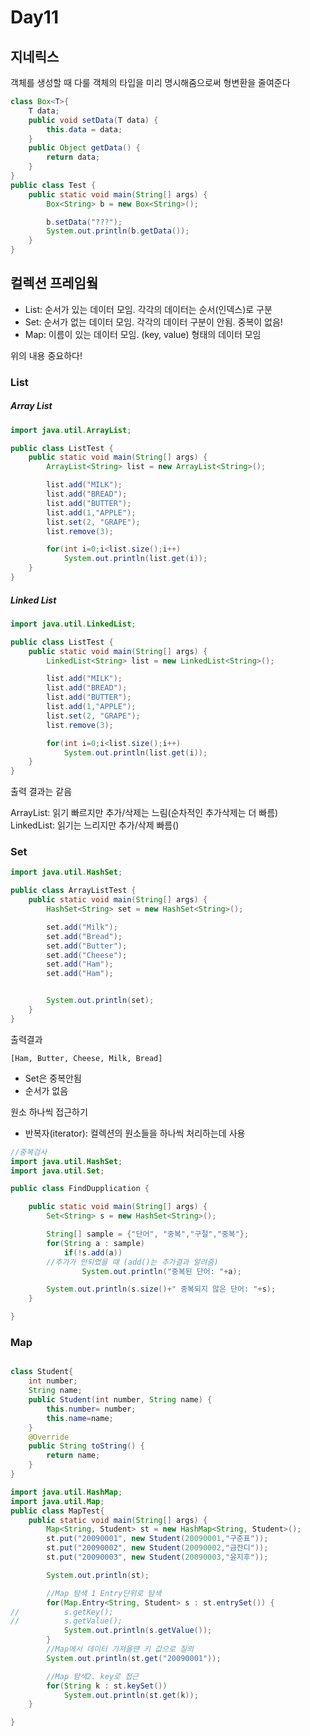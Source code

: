 # Day11
## 지네릭스
객체를 생성할 때 다룰 객체의 타입을 미리 명시해줌으로써 형변환을 줄여준다

~~~java
class Box<T>{
	T data;
	public void setData(T data) {
		this.data = data;
	}
	public Object getData() {
		return data;
	}
}
public class Test {
	public static void main(String[] args) {
		Box<String> b = new Box<String>();

		b.setData("???");
		System.out.println(b.getData());
	}
}
~~~

## 컬렉션 프레임웤

- List:
 순서가 있는 데이터 모임. 각각의 데이터는 순서(인덱스)로 구분
- Set:
순서가 없는 데이터 모임. 각각의 데이터 구분이 안됨. 중복이 없음!
- Map:
 이름이 있는 데이터 모임. (key, value) 형태의 데이터 모임

위의 내용 중요하다!

### List
##### Array List
~~~java
import java.util.ArrayList;

public class ListTest {
	public static void main(String[] args) {
		ArrayList<String> list = new ArrayList<String>();

		list.add("MILK");
		list.add("BREAD");
		list.add("BUTTER");
		list.add(1,"APPLE");
		list.set(2, "GRAPE");
		list.remove(3);

		for(int i=0;i<list.size();i++)
			System.out.println(list.get(i));
	}
}
~~~

##### Linked List
~~~java
import java.util.LinkedList;

public class ListTest {
	public static void main(String[] args) {
		LinkedList<String> list = new LinkedList<String>();

		list.add("MILK");
		list.add("BREAD");
		list.add("BUTTER");
		list.add(1,"APPLE");
		list.set(2, "GRAPE");
		list.remove(3);

		for(int i=0;i<list.size();i++)
			System.out.println(list.get(i));
	}
}
~~~
출력 결과는 같음

ArrayList: 읽기 빠르지만 추가/삭제는 느림(순차적인 추가삭제는 더 빠름)<br>
LinkedList: 읽기는 느리지만 추가/삭제 빠름()

### Set
~~~java
import java.util.HashSet;

public class ArrayListTest {
	public static void main(String[] args) {
		HashSet<String> set = new HashSet<String>();

		set.add("Milk");
		set.add("Bread");
		set.add("Butter");
		set.add("Cheese");
		set.add("Ham");
		set.add("Ham");


		System.out.println(set);
	}
}
~~~
출력결과
~~~
[Ham, Butter, Cheese, Milk, Bread]
~~~
- Set은 중복안됨
- 순서가 없음

원소 하나씩 접근하기
- 반복자(iterator): 컬렉션의 원소들을 하나씩 처리하는데 사용

~~~java
//중복검사
import java.util.HashSet;
import java.util.Set;

public class FindDupplication {

	public static void main(String[] args) {
		Set<String> s = new HashSet<String>();

		String[] sample = {"단어", "중복","구절","중복"};
		for(String a : sample)
			if(!s.add(a))
      	//추가가 안되었을 때 (add()는 추가결과 알려줌)
				System.out.println("중복된 단어: "+a);

		System.out.println(s.size()+" 중복되지 않은 단어: "+s);
	}

}
~~~

### Map
~~~java

class Student{
	int number;
	String name;
	public Student(int number, String name) {
		this.number= number;
		this.name=name;
	}
	@Override
	public String toString() {
		return name;
	}
}
~~~
~~~java
import java.util.HashMap;
import java.util.Map;
public class MapTest{
	public static void main(String[] args) {
		Map<String, Student> st = new HashMap<String, Student>();
		st.put("20090001", new Student(20090001,"구준표"));
		st.put("20090002", new Student(20090002,"금잔디"));
		st.put("20090003", new Student(20090003,"윤지후"));

		System.out.println(st);

		//Map 탐색 1 Entry단위로 탐색
		for(Map.Entry<String, Student> s : st.entrySet()) {
//			s.getKey();
//			s.getValue();
			System.out.println(s.getValue());
		}
		//Map에서 데이터 가져올땐 키 값으로 질의
		System.out.println(st.get("20090001"));

		//Map 탐색2. key로 접근
		for(String k : st.keySet())
			System.out.println(st.get(k));
	}

}
~~~
